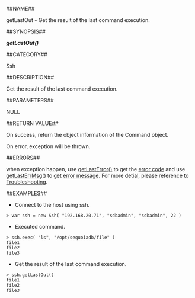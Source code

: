 
##NAME##

getLastOut - Get the result of the last command execution.

##SYNOPSIS##

***getLastOut()***

##CATEGORY##

Ssh

##DESCRIPTION##

Get the result of the last command execution.

##PARAMETERS##

NULL

##RETURN VALUE##

On success, return the object information of the Command object.

On error, exception will be thrown.

##ERRORS##

when exception happen, use [getLastError()](manual/Manual/Sequoiadb_command/Global/getLastError.md) to get the [error code](manual/Manual/Sequoiadb_error_code.md)  and use [getLastErrMsg()](manual/Manual/Sequoiadb_command/Global/getLastErrMsg.md) to get [error message](manual/Manual/Sequoiadb_command/Global/getLastErrMsg.md). For more detial, please reference to [Troubleshooting](manual/FAQ/faq_sdb.md).

##EXAMPLES##

* Connect to the host using ssh.

```lang-javascript
> var ssh = new Ssh( "192.168.20.71", "sdbadmin", "sdbadmin", 22 )
```

* Executed command.

```lang-javascript
> ssh.exec( "ls", "/opt/sequoiadb/file" )
file1
file2
file3
```

* Get the result of the last command execution.

```lang-javascript
> ssh.getLastOut()
file1
file2
file3
```

